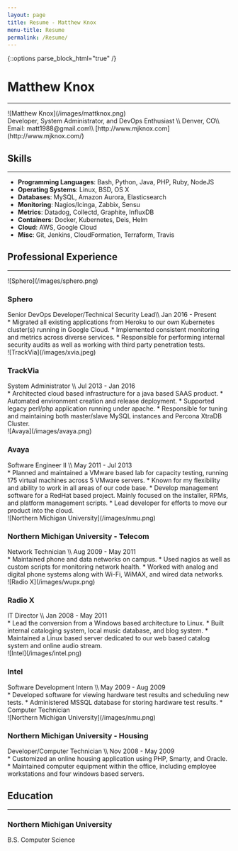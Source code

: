 ```yaml
---
layout: page
title: Resume - Matthew Knox
menu-title: Resume
permalink: /Resume/
---
```

{::options parse_block_html="true" /}

# Matthew Knox 
---
<div id="face">
![Matthew Knox](/images/mattknox.png)
</div>
<div id="personal">
Developer, System Administrator, and DevOps Enthusiast \\
Denver, CO\\
Email: matt1988@gmail.com\\
[http://www.mjknox.com](http://www.mjknox.com/)
</div>

## Skills
---

* **Programming Languages**: Bash, Python, Java, PHP, Ruby, NodeJS
* **Operating Systems**: Linux, BSD, OS X
* **Databases**: MySQL, Amazon Aurora, Elasticsearch
* **Monitoring**: Nagios/Icinga, Zabbix, Sensu
* **Metrics**: Datadog, Collectd, Graphite, InfluxDB
* **Containers**: Docker, Kubernetes, Deis, Helm
* **Cloud**: AWS, Google Cloud
* **Misc**: Git, Jenkins, CloudFormation, Terraform, Travis

## Professional Experience
---
<div id="experience-header">
<div id="employer-logo">
![Sphero](/images/sphero.png)
</div>
<h3>Sphero</h3>
Senior DevOps Developer/Technical Security Lead\\
Jan 2016 - Present
</div>
<div id="experience-body">
* Migrated all existing applications from Heroku to our own Kubernetes cluster(s) running in Google Cloud.
* Implemented consistent monitoring and metrics across diverse services.
* Responsible for performing internal security audits as well as working with third party penetration tests.
</div>

<div id="experience-header">
<div id="employer-logo"> 
![TrackVia](/images/xvia.jpeg) 
</div>
<h3>TrackVia</h3>
System Administrator \\
Jul 2013 - Jan 2016
</div>
<div id="experience-body">
* Architected cloud based infrastructure for a java based SAAS product.
* Automated environment creation and release deployment.
* Supported legacy perl/php application running under apache.
* Responsible for tuning and maintaining both master/slave MySQL instances and Percona XtraDB Cluster.
</div>

<div id="experience-header">
<div id="employer-logo">
![Avaya](/images/avaya.png)
</div>
<h3>Avaya</h3>
Software Engineer II \\
May 2011 - Jul 2013
</div>
<div id="experience-body">
* Planned and maintained a VMware based lab for capacity testing, running 175 virtual machines across 5 VMware servers.
* Known for my flexibility and ability to work in all areas of our code base.
* Develop management software for a RedHat based project. Mainly focused on the installer, RPMs, and platform management scripts.
* Lead developer for efforts to move our product into the cloud.
</div>

<div id="experience-header">
<div id="employer-logo">
![Northern Michigan University](/images/nmu.png)
</div>
<h3>Northern Michigan University - Telecom</h3>
Network Technician \\
Aug 2009 - May 2011
</div>
<div id="experience-body">
* Maintained phone and data networks on campus.
* Used nagios as well as custom scripts for monitoring network health.
* Worked with analog and digital phone systems along with Wi-Fi, WiMAX, and wired data networks.
</div>

<div id="experience-header">
<div id="employer-logo">
![Radio X](/images/wupx.png)
</div>
<h3>Radio X</h3>
IT Director \\
Jan 2008 - May 2011
</div>
<div id="experience-body">
* Lead the conversion from a Windows based architecture to Linux.
* Built internal cataloging system, local music database, and blog system.
* Maintained a Linux based server dedicated to our web based catalog system and online audio stream.
</div>

<div id="experience-header">
<div id="employer-logo">
![Intel](/images/intel.png)
</div>
<h3>Intel</h3>
Software Development Intern \\
May 2009 - Aug 2009
</div>
<div id="experience-body">
* Developed software for viewing hardware test results and scheduling new tests.
* Administered MSSQL database for storing hardware test results.
* Computer Technician
</div>

<div id="experience-header">
<div id="employer-logo">
![Northern Michigan University](/images/nmu.png)
</div>
<h3>Northern Michigan University - Housing </h3>
Developer/Computer Technician \\
Nov 2008 - May 2009
</div>
<div id="experience-body">
* Customized an online housing application using PHP, Smarty, and Oracle.
* Maintained computer equipment within the office, including employee workstations and four windows based servers.
</div>

## Education
---

### Northern Michigan University
B.S. Computer Science
